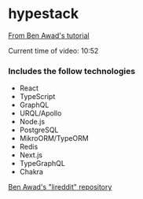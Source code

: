 # hypestack

[From Ben Awad's tutorial](https://www.youtube.com/watch?v=I6ypD7qv3Z8)

Current time of video: 10:52

### Includes the follow technologies

- React
- TypeScript
- GraphQL
- URQL/Apollo
- Node.js
- PostgreSQL
- MikroORM/TypeORM
- Redis
- Next.js
- TypeGraphQL
- Chakra

[Ben Awad's "lireddit" repository](https://github.com/benawad/lireddit)
